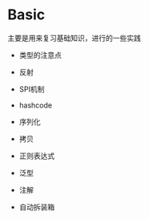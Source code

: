 # Basic

主要是用来复习基础知识，进行的一些实践



- 类型的注意点

- 反射

- SPI机制

- hashcode

- 序列化

- 拷贝

- 正则表达式

- 泛型

- 注解

- 自动拆装箱

  